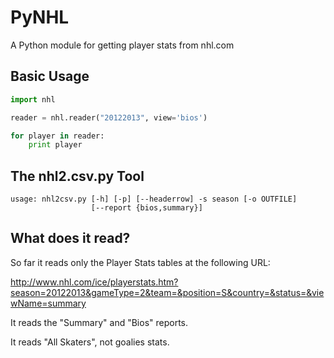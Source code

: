 PyNHL
=====

A Python module for getting player stats from nhl.com 


## Basic Usage

```python
import nhl

reader = nhl.reader("20122013", view='bios')

for player in reader:
	print player
```        

## The nhl2.csv.py Tool

```
usage: nhl2csv.py [-h] [-p] [--headerrow] -s season [-o OUTFILE]
                  [--report {bios,summary}]
```


## What does it read? 

So far it reads only the Player Stats tables at the following URL: 

http://www.nhl.com/ice/playerstats.htm?season=20122013&gameType=2&team=&position=S&country=&status=&viewName=summary

It reads the "Summary" and "Bios" reports. 

It reads "All Skaters", not goalies stats. 


